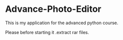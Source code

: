 # Advance-Photo-Editor
This is my application for the advanced python course.

Please before starting it .extract rar files.
